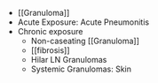 - [[Granuloma]]
- Acute Exposure: Acute Pneumonitis
- Chronic exposure
	- Non-caseating [[Granuloma]]
	- [[fibrosis]]
	- Hilar LN Granulomas
	- Systemic Granulomas: Skin
